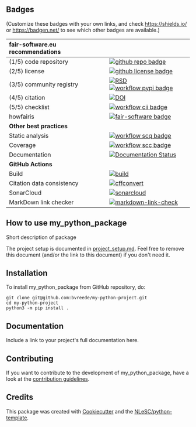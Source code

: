 ## Badges

(Customize these badges with your own links, and check https://shields.io/ or https://badgen.net/ to see which other badges are available.)

| fair-software.eu recommendations | |
| :-- | :--  |
| (1/5) code repository              | [![github repo badge](https://img.shields.io/badge/github-repo-000.svg?logo=github&labelColor=gray&color=blue)](git@github.com:bvreede/my-python-project) |
| (2/5) license                      | [![github license badge](https://img.shields.io/github/license/bvreede/my-python-project)](git@github.com:bvreede/my-python-project) |
| (3/5) community registry           | [![RSD](https://img.shields.io/badge/rsd-my_python_package-00a3e3.svg)](https://www.research-software.nl/software/my_python_package) [![workflow pypi badge](https://img.shields.io/pypi/v/my_python_package.svg?colorB=blue)](https://pypi.python.org/project/my_python_package/) |
| (4/5) citation                     | [![DOI](https://zenodo.org/badge/DOI/<replace-with-created-DOI>.svg)](https://doi.org/<replace-with-created-DOI>) |
| (5/5) checklist                    | [![workflow cii badge](https://bestpractices.coreinfrastructure.org/projects/<replace-with-created-project-identifier>/badge)](https://bestpractices.coreinfrastructure.org/projects/<replace-with-created-project-identifier>) |
| howfairis                          | [![fair-software badge](https://img.shields.io/badge/fair--software.eu-%E2%97%8F%20%20%E2%97%8F%20%20%E2%97%8F%20%20%E2%97%8F%20%20%E2%97%8B-yellow)](https://fair-software.eu) |
| **Other best practices**           | &nbsp; |
| Static analysis                    | [![workflow scq badge](https://sonarcloud.io/api/project_badges/measure?project=bvreede_my-python-project&metric=alert_status)](https://sonarcloud.io/dashboard?id=bvreede_my-python-project) |
| Coverage                           | [![workflow scc badge](https://sonarcloud.io/api/project_badges/measure?project=bvreede_my-python-project&metric=coverage)](https://sonarcloud.io/dashboard?id=bvreede_my-python-project) |
| Documentation                      | [![Documentation Status](https://readthedocs.org/projects/my-python-project/badge/?version=latest)](https://my-python-project.readthedocs.io/en/latest/?badge=latest) |
| **GitHub Actions**                 | &nbsp; |
| Build                              | [![build](git@github.com:bvreede/my-python-project/actions/workflows/build.yml/badge.svg)](git@github.com:bvreede/my-python-project/actions/workflows/build.yml) |
| Citation data consistency               | [![cffconvert](git@github.com:bvreede/my-python-project/actions/workflows/cffconvert.yml/badge.svg)](git@github.com:bvreede/my-python-project/actions/workflows/cffconvert.yml) |
| SonarCloud                         | [![sonarcloud](git@github.com:bvreede/my-python-project/actions/workflows/sonarcloud.yml/badge.svg)](git@github.com:bvreede/my-python-project/actions/workflows/sonarcloud.yml) |
| MarkDown link checker              | [![markdown-link-check](git@github.com:bvreede/my-python-project/actions/workflows/markdown-link-check.yml/badge.svg)](git@github.com:bvreede/my-python-project/actions/workflows/markdown-link-check.yml) |

## How to use my_python_package

Short description of package

The project setup is documented in [project_setup.md](project_setup.md). Feel free to remove this document (and/or the link to this document) if you don't need it.

## Installation

To install my_python_package from GitHub repository, do:

```console
git clone git@github.com:bvreede/my-python-project.git
cd my-python-project
python3 -m pip install .
```

## Documentation

Include a link to your project's full documentation here.

## Contributing

If you want to contribute to the development of my_python_package,
have a look at the [contribution guidelines](CONTRIBUTING.md).

## Credits

This package was created with [Cookiecutter](https://github.com/audreyr/cookiecutter) and the [NLeSC/python-template](https://github.com/NLeSC/python-template).
